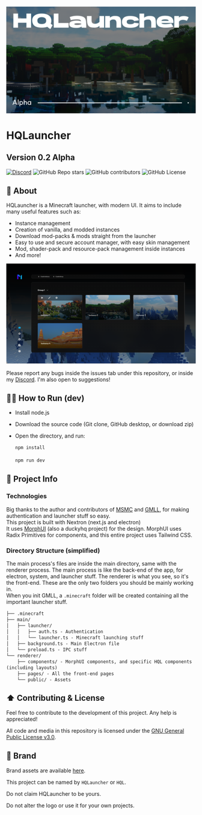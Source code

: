 ![Cover Image](/renderer/public/github/cover.png)

# HQLauncher

## Version 0.2 Alpha

[![Discord](https://img.shields.io/discord/1043037046631043163?label=discord&color=%235865f2)](https://discord.gg/MeQwqsCHUE)
![GitHub Repo stars](https://img.shields.io/github/stars/DuckyHQ0/HQLauncher)
![GitHub contributors](https://img.shields.io/github/contributors/DuckyHQ0/HQLauncher)
![GitHub License](https://img.shields.io/github/license/DuckyHQ0/HQLauncher)

## 📗 About

HQLauncher is a Minecraft launcher, with modern UI.
It aims to include many useful features such as:

- Instance management
- Creation of vanilla, and modded instances
- Download mod-packs & mods straight from the launcher
- Easy to use and secure account manager, with easy skin management
- Mod, shader-pack and resource-pack management inside instances
- And more!

![](/renderer/public/github/screenshot.png)

Please report any bugs inside the issues tab under this repository, or inside my [Discord](https://discord.gg/MeQwqsCHUE). I'm also open to suggestions!

## 🏃‍♂️ How to Run (dev)

- Install node.js
- Download the source code (Git clone, GitHub desktop, or download zip)
- Open the directory, and run:

  ```bash
  npm install

  npm run dev
  ```

## 📁 Project Info

### Technologies

Big thanks to the author and contributors of [MSMC](https://github.com/Hanro50/MSMC) and [GMLL](https://github.com/Hanro50/GMLL), for making authentication and launcher stuff so easy. <br />
This project is built with Nextron (next.js and electron) <br />
It uses [MorphUI](https://github.com/DuckyHQ0/morphui) (also a duckyhq project) for the design. MorphUI uses Radix Primitives for components, and this entire project uses Tailwind CSS.

### Directory Structure (simplified)

The main process's files are inside the main directory, same with the renderer process. The main process is like the back-end of the app, for electron, system, and launcher stuff. The renderer is what you see, so it's the front-end. These are the only two folders you should be mainly working in. <br />
When you init GMLL, a `.minecraft` folder will be created containing all the important launcher stuff.

```
├── .minecraft
├── main/
│   ├── launcher/
│   │   ├── auth.ts - Authentication
│   │   └── launcher.ts - Minecraft launching stuff
│   ├── background.ts - Main Electron file
│   └── preload.ts - IPC stuff
└── renderer/
    ├── components/ - MorphUI components, and specific HQL components (including layouts)
    ├── pages/ - All the front-end pages
    └── public/ - Assets
```

## ⬆️ Contributing & License

Feel free to contribute to the development of this project. Any help is appreciated!

All code and media in this repository is licensed under the [GNU General Public License v3.0](/LICENSE.txt).

## 🎨 Brand

Brand assets are available [here](https://github.com/DuckyHQ0/hqlauncher/tree/main/renderer/public/brand).

This project can be named by `HQLauncher` or `HQL`.

Do not claim HQLauncher to be yours.

Do not alter the logo or use it for your own projects.
